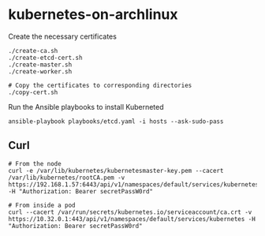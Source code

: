 # kubernetes-on-archlinux
Create the necessary certificates
```
./create-ca.sh
./create-etcd-cert.sh
./create-master.sh
./create-worker.sh

# Copy the certificates to corresponding directories
./copy-cert.sh
```

Run the Ansible playbooks to install Kuberneted
```
ansible-playbook playbooks/etcd.yaml -i hosts --ask-sudo-pass
```


## Curl
```
# From the node
curl -e /var/lib/kubernetes/kubernetesmaster-key.pem --cacert /var/lib/kubernetes/rootCA.pem -v https://192.168.1.57:6443/api/v1/namespaces/default/services/kubernetes -H "Authorization: Bearer secretPassW0rd"

# From inside a pod
curl --cacert /var/run/secrets/kubernetes.io/serviceaccount/ca.crt -v https://10.32.0.1:443/api/v1/namespaces/default/services/kubernetes -H "Authorization: Bearer secretPassW0rd"
```
